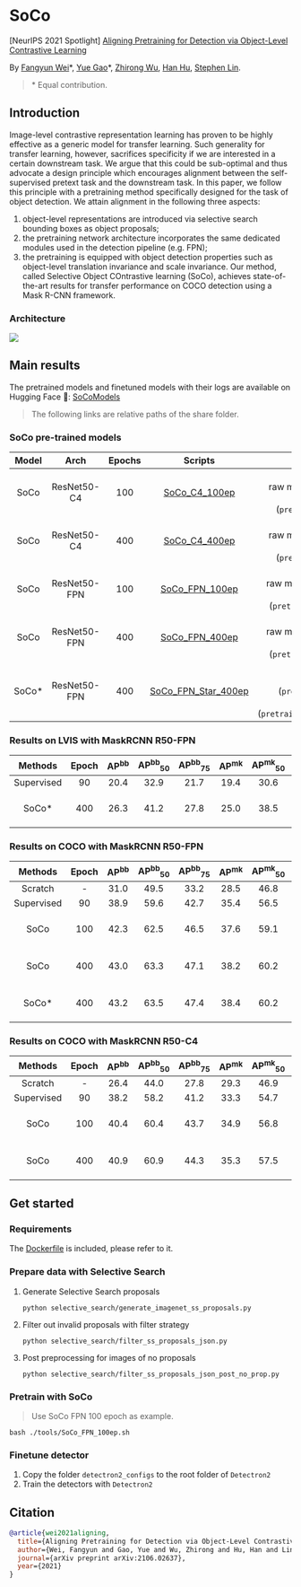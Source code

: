 # SoCo
[NeurIPS 2021 Spotlight] [Aligning Pretraining for Detection via Object-Level Contrastive Learning](https://arxiv.org/abs/2106.02637)

By [Fangyun Wei](https://scholar.google.com/citations?user=-ncz2s8AAAAJ&hl=en)\*, [Yue Gao](https://yuegao.me)\*, [Zhirong Wu](https://scholar.google.com/citations?user=lH4zgcIAAAAJ&hl=en), [Han Hu](https://ancientmooner.github.io), [Stephen Lin](https://www.microsoft.com/en-us/research/people/stevelin/).
> \* Equal contribution.


## Introduction
Image-level contrastive representation learning has proven to be highly effective as a generic model for transfer learning.
Such generality for transfer learning, however, sacrifices specificity if we are interested in a certain downstream task.
We argue that this could be sub-optimal and thus advocate a design principle which encourages alignment between the self-supervised pretext task and the downstream task.
In this paper, we follow this principle with a pretraining method specifically designed for the task of object detection.
We attain alignment in the following three aspects:
1) object-level representations are introduced via selective search bounding boxes as object proposals;
2) the pretraining network architecture incorporates the same dedicated modules used in the detection pipeline (e.g. FPN);
3) the pretraining is equipped with object detection properties such as object-level translation invariance and scale invariance.
Our method, called Selective Object COntrastive learning (SoCo), achieves state-of-the-art results for transfer performance on COCO detection using a Mask R-CNN framework.


### Architecture
![](figures/overview.png)


## Main results
The pretrained models and finetuned models with their logs are available on Hugging Face 🤗: [SoCoModels](https://huggingface.co/yuegao/SoCoModels)
> The following links are relative paths of the share folder.
### SoCo pre-trained models
| Model |     Arch     | Epochs |                       Scripts                       | Pretrained Model (relative path)           |
|:-----:|:------------:|:------:|:---------------------------------------------------:|:----------------------------------:|
|  SoCo |  ResNet50-C4 |   100  |       [SoCo_C4_100ep](tools/SoCo_C4_100ep.sh)       | log (`pretrain/SoCo_C4_100ep/log.txt`) <br/> raw model (`pretrain/SoCo_C4_100ep/ckpt_epoch_100.pth`) <br/> converted d2 model (`pretrain/SoCo_C4_100ep/current_detectron2_C4.pkl`) |
|  SoCo |  ResNet50-C4 |   400  |       [SoCo_C4_400ep](tools/SoCo_C4_400ep.sh)       | log (`pretrain/SoCo_C4_400ep/log.txt`) <br/> raw model (`pretrain/SoCo_C4_400ep/ckpt_epoch_400.pth`) <br/> converted d2 model (`pretrain/SoCo_C4_400ep/current_detectron2_C4.pkl`) |
|  SoCo | ResNet50-FPN |   100  |      [SoCo_FPN_100ep](tools/SoCo_FPN_100ep.sh)      | log (`pretrain/SoCo_FPN_100ep/log.txt`) <br/> raw model (`pretrain/SoCo_FPN_100ep/ckpt_epoch_100.pth`) <br/> converted d2 model (`pretrain/SoCo_FPN_100ep/current_detectron2_Head.pkl`) |
|  SoCo | ResNet50-FPN |   400  |      [SoCo_FPN_400ep](tools/SoCo_FPN_400ep.sh)      | log (`pretrain/SoCo_FPN_400ep/log.txt`) <br/> raw model (`pretrain/SoCo_FPN_400ep/ckpt_epoch_400.pth`) <br/> converted d2 model (`pretrain/SoCo_FPN_400ep/current_detectron2_Head.pkl`) |
| SoCo* | ResNet50-FPN |   400  | [SoCo_FPN_Star_400ep](tools/SoCo_FPN_Star_400ep.sh) | log (`pretrain/SoCo_FPN_Star_400ep/log.txt`) <br/> raw model (`pretrain/SoCo_FPN_Star_400ep/ckpt_epoch_400.pth`) <br/> converted d2 model (`pretrain/SoCo_FPN_Star_400ep/current_detectron2_Head.pkl`) |


### Results on LVIS with MaskRCNN **R50-FPN**
| Methods    | Epoch | AP<sup>bb</sup> | AP<sup>bb</sup><sub>50</sub> | AP<sup>bb</sup><sub>75</sub> | AP<sup>mk</sup> | AP<sup>mk</sup><sub>50</sub> | AP<sup>mk</sup><sub>75</sub> |              config                 | Detectron2 trained (relative path)|
|:----------:|:-----:|:---------------:|:----------------------------:|:----------------------------:|:---------------:|:----------------------------:|:----------------------------:|:-----------------------------------:|:--------------------------:|
| Supervised | 90    | 20.4            | 32.9                         | 21.7                         | 19.4            | 30.6                         | 20.5                         |                --                   |                 --         |
| SoCo*      | 400   | 26.3            | 41.2                         | 27.8                         | 25.0            | 38.5                         | 26.8                         | [config](detectron2_configs/SoCo_FPN_Star_400ep_lvis.yaml) | log (`finetune/mask_rcnn_lvis_SoCo_FPN_Star_400ep_1x/log.txt`) <br/> model (`finetune/mask_rcnn_lvis_SoCo_FPN_Star_400ep_1x/model_final.pth`) |



### Results on COCO with MaskRCNN **R50-FPN**
| Methods    | Epoch | AP<sup>bb</sup> | AP<sup>bb</sup><sub>50</sub> | AP<sup>bb</sup><sub>75</sub> | AP<sup>mk</sup> | AP<sup>mk</sup><sub>50</sub> | AP<sup>mk</sup><sub>75</sub> |              config                 | Detectron2 trained (relative path)|
|:----------:|:-----:|:---------------:|:----------------------------:|:----------------------------:|:---------------:|:----------------------------:|:----------------------------:|:-----------------------------------:|:--------------------------:|
| Scratch    | -     | 31.0            | 49.5                         | 33.2                         | 28.5            | 46.8                         | 30.4                         |                --                   |                 --         |
| Supervised | 90    | 38.9            | 59.6                         | 42.7                         | 35.4            | 56.5                         | 38.1                         |                --                   |                 --         |
| SoCo       | 100   | 42.3            | 62.5                         | 46.5                         | 37.6            | 59.1                         | 40.5                         | [config](detectron2_configs/SoCo_FPN_100ep.yaml) | log (`finetune/mask_rcnn_coco_SoCo_FPN_100ep_1x/log.txt`) <br/> model (`finetune/mask_rcnn_coco_SoCo_FPN_100ep_1x/model_final.pth`) |
| SoCo       | 400   | 43.0            | 63.3                         | 47.1                         | 38.2            | 60.2                         | 41.0                         | [config](detectron2_configs/SoCo_FPN_400ep.yaml) | log (`finetune/mask_rcnn_coco_SoCo_FPN_400ep_1x/log.txt`) <br/> model (`finetune/mask_rcnn_coco_SoCo_FPN_400ep_1x/model_final.pth`) |
| SoCo*      | 400   | 43.2            | 63.5                         | 47.4                         | 38.4            | 60.2                         | 41.4                         | [config](detectron2_configs/SoCo_FPN_Star_400ep.yaml) | log (`finetune/mask_rcnn_coco_SoCo_FPN_Star_400ep_1x/log.txt`) <br/> model (`finetune/mask_rcnn_coco_SoCo_FPN_Star_400ep_1x/model_final.pth`) |


### Results on COCO with MaskRCNN **R50-C4**
| Methods    | Epoch | AP<sup>bb</sup> | AP<sup>bb</sup><sub>50</sub> | AP<sup>bb</sup><sub>75</sub> | AP<sup>mk</sup> | AP<sup>mk</sup><sub>50</sub> | AP<sup>mk</sup><sub>75</sub> |              config                 | Detectron2 trained (relative path)|
|:----------:|:-----:|:---------------:|:----------------------------:|:----------------------------:|:---------------:|:----------------------------:|:----------------------------:|:-----------------------------------:|:--------------------------:|
| Scratch    | -     | 26.4            | 44.0                         | 27.8                         | 29.3            | 46.9                         | 30.8                         |                --                   |                 --         |
| Supervised | 90    | 38.2            | 58.2                         | 41.2                         | 33.3            | 54.7                         | 35.2                         |                --                   |                 --         |
| SoCo       | 100   | 40.4            | 60.4                         | 43.7                         | 34.9            | 56.8                         | 37.0                         | [config](detectron2_configs/SoCo_C4_100ep.yaml) | log (`finetune/mask_rcnn_coco_SoCo_C4_100ep_1x/log.txt`) <br/> model (`finetune/mask_rcnn_coco_SoCo_C4_100ep_1x/model_final.pth`) |
| SoCo       | 400   | 40.9            | 60.9                         | 44.3                         | 35.3            | 57.5                         | 37.3                         | [config](detectron2_configs/SoCo_C4_400ep.yaml) | log (`finetune/mask_rcnn_coco_SoCo_C4_400ep_1x/log.txt`) <br/> model (`finetune/mask_rcnn_coco_SoCo_C4_400ep_1x/model_final.pth`) |


## Get started
### Requirements
The [Dockerfile](docker/Dockerfile) is included, please refer to it.


### Prepare data with Selective Search
1. Generate Selective Search proposals
    ```shell
    python selective_search/generate_imagenet_ss_proposals.py
    ```
2. Filter out invalid proposals with filter strategy
    ```shell
    python selective_search/filter_ss_proposals_json.py
    ```
3. Post preprocessing for images of no proposals
    ```shell
    python selective_search/filter_ss_proposals_json_post_no_prop.py
    ```


### Pretrain with SoCo
> Use SoCo FPN 100 epoch as example.
```shell
bash ./tools/SoCo_FPN_100ep.sh
```


### Finetune detector
1. Copy the folder `detectron2_configs` to the root folder of `Detectron2`
2. Train the detectors with `Detectron2`


## Citation
```bib
@article{wei2021aligning,
  title={Aligning Pretraining for Detection via Object-Level Contrastive Learning},
  author={Wei, Fangyun and Gao, Yue and Wu, Zhirong and Hu, Han and Lin, Stephen},
  journal={arXiv preprint arXiv:2106.02637},
  year={2021}
}
```
